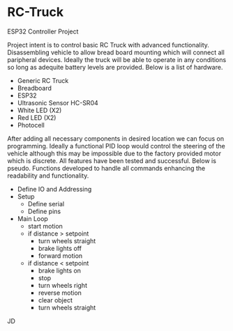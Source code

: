 # RC-Truck
ESP32 Controller Project

Project intent is to control basic RC Truck with advanced functionality. Disassembling vehicle to allow bread board mounting which will connect all paripheral devices. Ideally the truck will be able to operate in any conditions so long as adequite battery levels are provided. Below is a list of hardware. 

- Generic RC Truck
- Breadboard
- ESP32
- Ultrasonic Sensor HC-SR04
- White LED (X2)
- Red LED (X2)
- Photocell

After adding all necessary components in desired location we can focus on programming. Ideally a functional PID loop would control the steering of the vehicle although this may be impossible due to the factory provided motor which is discrete. All features have been tested and successful. Below is pseudo. Functions developed to handle all commands enhancing the readability and functionality.  

- Define IO and Addressing
- Setup 
  - Define serial
  - Define pins
- Main Loop
  - start motion
  - if distance > setpoint
      - turn wheels straight
      - brake lights off
      - forward motion
  - if distance < setpoint
      - brake lights on
      - stop
      - turn wheels right
      - reverse motion
      - clear object
      - turn wheels straight
      
JD
      
     
